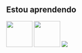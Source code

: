 ## Estou aprendendo
<img src="https://cdn.jsdelivr.net/gh/devicons/devicon/icons/figma/figma-original.svg" width="70" height="70"/> 
<img src="https://cdn.jsdelivr.net/gh/devicons/devicon/icons/csharp/csharp-original.svg" width="70" height="70"/>
<img src="https://cdn.jsdelivr.net/gh/devicons/devicon/icons/javascript/javascript-original.svg" width"40" height"40"/>

